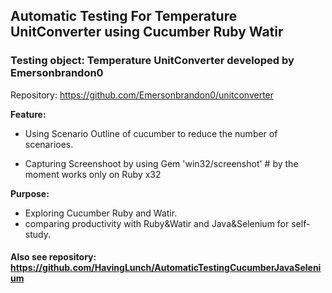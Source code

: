## Automatic Testing For Temperature UnitConverter using Cucumber Ruby Watir 

### Testing object: Temperature UnitConverter developed by Emersonbrandon0

   Repository: https://github.com/Emersonbrandon0/unitconverter 

__Feature:__  
* Using Scenario Outline of cucumber to reduce the number of scenarioes.  

* Capturing Screenshoot by using Gem 'win32/screenshot' # by the moment works only on Ruby x32  

__Purpose:__ 
* Exploring Cucumber Ruby and Watir. 
* comparing productivity with Ruby&Watir and Java&Selenium for self-study.
#### Also see repository: https://github.com/HavingLunch/AutomaticTestingCucumberJavaSelenium
